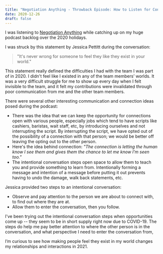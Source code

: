 ```yaml
---
title: "Negotiation Anything - Throwback Episode: How to Listen for Connection and Persuasion with Jessica Pettitt"
date: 2020-12-26
draft: false
---
```

I was listening to [Negotiation Anything](https://pca.st/s1cccnz1) while catching up on my huge podcast backlog over the 2020 holidays.  

I was struck by this statement by Jessica Pettitt during the conversation:
> "It's never wrong for someone to feel they like they exist in your world."

This statement really defined the difficulties I had with the team I was part of in 2020.  I didn't feel like I existed in any of the team members’ worlds.  It was a very difficult struggle for me to show up every day when I felt invisible to the team, and it felt my contributions were invalidated through poor communication from me and the other team members. 

There were several other interesting communication and connection ideas posed during the podcast:  
* There was the idea that we can keep the opportunity for connections open with various people, especially jobs which tend to have scripts like cashiers, baristas, wait staff, etc, by introducing ourselves and not interrupting the script.  By interrupting the script, we have opted out of the possibility of a connection with that person; we would be better off leaving the opting out to the other person.  
* Here's the idea behind connection: *"The connection is letting the human know I see them and gives them the chance to let me know I'm seen too."*
* The intentional conversation steps open space to allow them to teach you and provide something to learn from. Intentionally forming a message and intention of a message before putting it out prevents having to undo the damage, walk back statements, etc.


Jessica provided two steps to an intentional conversation:
* Observe and pay attention to the person we are about to connect with, to find out where they are at.
* Allow them to enter the conversation, then you follow.

I've been trying out the intentional conversation steps when opportunities come up -- they seem to be in short supply right now due to COVID-19.  The steps do help me pay better attention to where the other person is in the conversation, and what perspective I need to enter the conversation from, 

I’m curious to see how making people feel they exist in my world changes my relationships and interactions in 2021.


